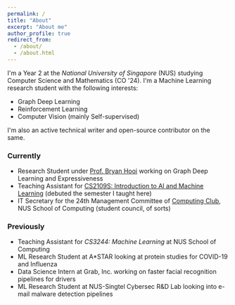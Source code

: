```yaml
---
permalink: /
title: "About"
excerpt: "About me"
author_profile: true
redirect_from: 
  - /about/
  - /about.html
---
```


I'm a Year 2 at the _National University of Singapore_ (NUS) studying Computer Science and Mathematics (CO '24). I'm a Machine Learning research student with the following interests: 

- Graph Deep Learning
- Reinforcement Learning
- Computer Vision (mainly Self-supervised)

I'm also an active technical writer and open-source contributor on the same.

<!-- > This new website is still a WIP. Check out [this site](https://rish16.notion.site/Rishabh-Anand-ceb23e08fecf4afb8732fe0f55039f90) for more complete details. -->

### Currently
- Research Student under [Prof. Bryan Hooi](http://bhooi.github.io) working on Graph Deep Learning and Expressiveness 
- Teaching Assistant for [CS2109S: Introduction to AI and Machine Learning](https://nusmods.com/modules/CS2109S/introduction-to-ai-and-machine-learning) (debuted the semester I taught here)
- IT Secretary for the 24th Management Committee of [Computing Club](https://nuscomputing.com/about/), NUS School of Computing (student council, of sorts)

### Previously
- Teaching Assistant for _CS3244: Machine Learning_ at NUS School of Computing
- ML Research Student at A*STAR looking at protein studies for COVID-19 and Influenza
- Data Science Intern at Grab, Inc. working on faster facial recognition pipelines for drivers
- ML Research Student at NUS-Singtel Cybersec R&D Lab looking into e-mail malware detection pipelines